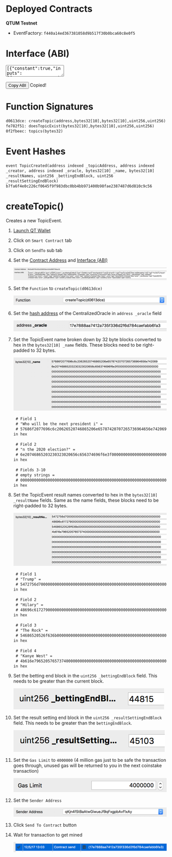 # Deployed Contracts

**QTUM Testnet**

* EventFactory: `f440a14ed367381058d9b517f30b0bca60c8e0f5`

# Interface (ABI)
<textarea id="event_factory_abi" class="abi" readonly rows="2">
[{"constant":true,"inputs":[{"name":"","type":"bytes32"}],"name":"topics","outputs":[{"name":"","type":"address"}],"payable":false,"stateMutability":"view","type":"function"},{"constant":false,"inputs":[{"name":"_oracle","type":"address"},{"name":"_name","type":"bytes32[10]"},{"name":"_resultNames","type":"bytes32[10]"},{"name":"_bettingEndBlock","type":"uint256"},{"name":"_resultSettingEndBlock","type":"uint256"}],"name":"createTopic","outputs":[{"name":"topicEvent","type":"address"}],"payable":false,"stateMutability":"nonpayable","type":"function"},{"constant":true,"inputs":[{"name":"_name","type":"bytes32[10]"},{"name":"_resultNames","type":"bytes32[10]"},{"name":"_bettingEndBlock","type":"uint256"},{"name":"_resultSettingEndBlock","type":"uint256"}],"name":"doesTopicExist","outputs":[{"name":"","type":"bool"}],"payable":false,"stateMutability":"view","type":"function"},{"inputs":[{"name":"_addressManager","type":"address"}],"payable":false,"stateMutability":"nonpayable","type":"constructor"},{"anonymous":false,"inputs":[{"indexed":true,"name":"_topicAddress","type":"address"},{"indexed":true,"name":"_creator","type":"address"},{"indexed":true,"name":"_oracle","type":"address"},{"indexed":false,"name":"_name","type":"bytes32[10]"},{"indexed":false,"name":"_resultNames","type":"bytes32[10]"},{"indexed":false,"name":"_bettingEndBlock","type":"uint256"},{"indexed":false,"name":"_resultSettingEndBlock","type":"uint256"}],"name":"TopicCreated","type":"event"}]
</textarea>
<button class="btn" data-clipboard-target="#event_factory_abi">Copy ABI</button>
<span class="copied">Copied!</span>

# Function Signatures

    d0613dce: createTopic(address,bytes32[10],bytes32[10],uint256,uint256)
    fe782f51: doesTopicExist(bytes32[10],bytes32[10],uint256,uint256)
    0f2fbeec: topics(bytes32)

# Event Hashes

    event TopicCreated(address indexed _topicAddress, address indexed _creator, address indexed _oracle, bytes32[10] _name, bytes32[10] _resultNames, uint256 _bettingEndBlock, uint256 _resultSettingEndBlock)
    b7fa6f4e0c226cf0645f9f983dbc0bb4bb971400b98fae2387487d6d810c9c56

# createTopic()
Creates a new TopicEvent.

1. [Launch QT Wallet](../qtum/qt_wallet.md#launch-qt-wallet)
2. Click on `Smart Contract` tab
3. Click on `SendTo` sub tab
4. Set the [Contract Address](#deployed-contracts) and [Interface (ABI)](#interface-abi)

    ![](../img/create_topicevent1.png)

5. Set the `Function` to `createTopic(d0613dce)`

    ![](../img/create_topicevent2.png)

6. Set the [hash address](../qtum/qt_wallet.md#convert-qtum-address-to-hash) of the CentralizedOracle in `address _oracle` field

    ![](../img/create_topicevent3.png)

7. Set the TopicEvent name broken down by 32 byte blocks converted to hex in the `bytes32[10] _name` fields. These blocks need to be right-padded to 32 bytes. 

    ![](../img/create_topicevent4.png)

        # Field 1
        # "Who will be the next president i" = 
        # 57686f2077696c6c20626520746865206e65787420707265736964656e742069 in hex

        # Field 2
        # "n the 2020 election?" = 
        # 6e20746865203230323020656c656374696f6e3f000000000000000000000000 in hex

        # Fields 3-10
        # empty strings = 
        # 0000000000000000000000000000000000000000000000000000000000000000 in hex

8. Set the TopicEvent result names converted to hex in the `bytes32[10] _resultName` fields. Same as the name fields, these blocks need to be right-padded to 32 bytes.

    ![](../img/create_topicevent5.png)

        # Field 1
        # "Trump" = 
        # 5472756d70000000000000000000000000000000000000000000000000000000 in hex

        # Field 2
        # "Hilary" = 
        # 48696c6172790000000000000000000000000000000000000000000000000000 in hex

        # Field 3
        # "The Rock" = 
        # 54686520526f636b000000000000000000000000000000000000000000000000 in hex

        # Field 4
        # "Kanye West" = 
        # 4b616e7965205765737400000000000000000000000000000000000000000000 in hex

9. Set the betting end block in the `uint256 _bettingEndBlock` field. This needs to be greater than the current block.

    ![](../img/create_topicevent6.png)

10. Set the result setting end block in the `uint256 _resultSettingEndBlock` field. This needs to be greater than the `bettingEndBlock`.

    ![](../img/create_topicevent7.png)

11. Set the `Gas Limit` to `4000000` (4 million gas just to be safe the transaction goes through, unused gas will be returned to you in the next coinstake transaction)

    ![](../img/create_topicevent8.png)

12. Set the `Sender Address`

    ![](../img/create_topicevent9.png)

13. Click `Send To Contract` button
14. Wait for transaction to get mined

    ![](../img/create_topicevent10.png)
